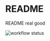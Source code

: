 # README

README real good

![workflow status](https://github.com/idrisr/zettel/actions/workflows/commit.yml/badge.svg)
